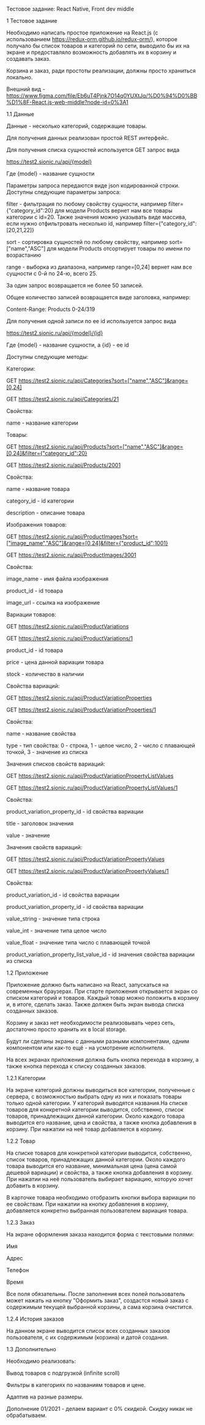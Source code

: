 Тестовое задание: React Native, Front dev middle

1 Тестовое задание

Необходимо написать простое приложение на React.js (с использованием https://redux-orm.github.io/redux-orm/), которое получало бы список товаров и категорий по сети, выводило бы их на экране и предоставляло возможность добавлять их в корзину и создавать заказ.

Корзина и заказ, ради простоты реализации, должны просто храниться локально.

Внешний вид - https://www.figma.com/file/Eb6uT4Pjnk7O14q0YUXtJq/%D0%94%D0%BB%D1%8F-React.js-web-middle?node-id=0%3A1


1.1 Данные

Данные - несколько категорий, содержащие товары.

Для получения данных реализован простой REST интерфейс.

Для получения списка сущностей используется GET запрос вида

https://test2.sionic.ru/api/{model}

Где {model} - название сущности

Параметры запроса передаются виде json кодированной строки. Доступны следующие параметры запроса:

filter - фильтрация по любому свойству сущности, например filter={"category_id":20} для модели Products вернет нам все товары категории с id=20. Также значения можно указывать виде массива, если нужно отфильтровать несколько id, например filter={"category_id":[20,21,22]}

sort - сортировка сущностей по любому свойству, например sort=["name","ASC"] для модели Products отсортирует товары по имени по возрастанию

range - выборка из диапазона, например range=[0,24] вернет нам все сущности с 0-й по 24-ю, всего 25.

За один запрос возвращается не более 50 записей.

Общее количество записей возвращается виде заголовка, например:

Content-Range: Products 0-24/319

Для получения одной записи по ее id используется запрос вида

https://test2.sionic.ru/api/{model}/{id}

Где {model} - название сущности, а {id} - ее id


Доступны следующие методы:

Категории:

GET https://test2.sionic.ru/api/Categories?sort=["name","ASC"]&range=[0,24]

GET https://test2.sionic.ru/api/Categories/21

Свойства:

name - название категории

Товары:

GET https://test2.sionic.ru/api/Products?sort=["name","ASC"]&range=[0,24]&filter={"category_id":20}

GET https://test2.sionic.ru/api/Products/2001

Свойства:

name - название товара

category_id - id категории

description - описание товара

Изображения товаров:

GET https://test2.sionic.ru/api/ProductImages?sort=["image_name","ASC"]&range=[0,24]&filter={"product_id":1001}

GET https://test2.sionic.ru/api/ProductImages/3001

Свойства:

image_name - имя файла изображения

product_id - id товара

image_url - ссылка на изображение

Вариации товаров:

GET https://test2.sionic.ru/api/ProductVariations

GET https://test2.sionic.ru/api/ProductVariations/1

product_id - id товара

price - цена данной вариации товара

stock - количество в наличии

Свойства вариаций:

GET https://test2.sionic.ru/api/ProductVariationProperties

GET https://test2.sionic.ru/api/ProductVariationProperties/1

Свойства:

name - название свойства

type - тип свойства: 0 - строка, 1 - целое число, 2 - число с плавающей точкой, 3 - значение из списка

Значения списков свойств вариаций:

GET https://test2.sionic.ru/api/ProductVariationPropertyListValues

GET https://test2.sionic.ru/api/ProductVariationPropertyListValues/1

Свойства:

product_variation_property_id - id свойства вариации

title - заголовок значения

value - значение

Значения свойств вариаций:

GET https://test2.sionic.ru/api/ProductVariationPropertyValues

GET https://test2.sionic.ru/api/ProductVariationPropertyValues/1

Свойства:

product_variation_id - id свойства вариации

product_variation_property_id - id свойства вариации

value_string - значение типа строка

value_int - значение типа целое число

value_float - значение типа число с плавающей точкой

product_variation_property_list_value_id - id значения свойства вариации из списка



1.2 Приложение

Приложение должно быть написано на React, запускаться на современных браузерах. При старте приложения открывается экран со списком категорий и товаров. Каждый товар можно положить в корзину и, в итоге, сделать заказ. Также должен быть экран вывода списка созданных заказов.

Корзину и заказ нет необходимости реализовывать через сеть, достаточно просто хранить их в local storage.

Будут ли сделаны экраны с данными разными компонентами, одним компонентом или как-то ещё - на усмотрение исполнителя.

На всех экранах приложения должна быть кнопка перехода в корзину, а также кнопка перехода к списку созданных заказов.


1.2.1 Категории

На экране категорий должны выводиться все категории, полученные с сервера, с возможностью выбрать одну из них и показать товары только одной категории. У категорий выводятся названия.На списке товаров для конкретной категории выводится, собственно, список товаров, принадлежащих данной категории. Около каждого товара выводится его название, цена и свойства, а также кнопка добавления в корзину. При нажатии на неё товар добавляется в корзину.



1.2.2 Товар

На списке товаров для конкретной категории выводится, собственно, список товаров, принадлежащих данной категории. Около каждого товара выводится его название, минимальная цена (цена самой дешевой вариации) и свойства, а также кнопка добавления в корзину. При нажатии на неё пользователь выбирает вариацию, которую хочет добавить в корзину.

В карточке товара необходимо отобразить кнопки выбора вариации по ее свойствам. При нажатии на кнопку добавления в корзину, добавляется конкретно выбранная пользователем вариация товара.


1.2.3 Заказ


На экране оформления заказа находится форма с текстовыми полями:

Имя

Адрес

Телефон

Время

Все поля обязательны. После заполнения всех полей пользователь может нажать на кнопку "Оформить заказ", создастся новый заказ с содержимым текущей выбранной корзины, а сама корзина очистится.


1.2.4 История заказов


На данном экране выводится список всех созданных заказов пользователя, с их содержимым (корзина) и датой создания.


1.3 Дополнительно


Необходимо реализовать:

Вывод товаров с подгрузкой (infinite scroll)

Фильтры в категориях по названиям товаров и цене.

Адаптив на разные размеры.

Дополнение 01/2021 - делаем вариант с 0% скидкой. Скидку никак не обрабатываем.
